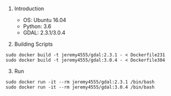 1. Introduction
    - OS: Ubuntu 16.04
    - Python: 3.6
    - GDAL: 2.3.1/3.0.4

2. Building Scripts
```
sudo docker build -t jeremy4555/gdal:2.3.1 - < Dockerfile231
sudo docker build -t jeremy4555/gdal:3.0.4 - < Dockerfile304
```

3. Run
```
sudo docker run -it --rm jeremy4555/gdal:2.3.1 /bin/bash
sudo docker run -it --rm jeremy4555/gdal:3.0.4 /bin/bash
```
